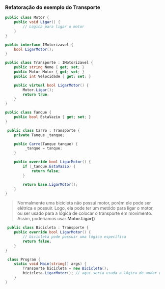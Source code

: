 ### Refatoração do exemplo do Transporte

```cs
public class Motor {
    public void Ligar() {
        // Lógica para ligar o motor
    }
}
```

```cs
public interface IMotorizavel {
    bool LigarMotor();
}
```

```cs
public class Transporte : IMotorizavel {
    public string Nome { get; set; }
    public Motor Motor { get; set; }
    public int Velocidade { get; set; }

    public virtual bool LigarMotor() {
        Motor.Ligar();
        return true; 
    }
}
```

```cs
public class Tanque {
    public bool EstaVazio { get; set; }
}
```

```cs
 public class Carro : Transporte {
    private Tanque _tanque;

    public Carro(Tanque tanque) {
         _tanque = tanque;
    }

    public override bool LigarMotor() {
        if (_tanque.EstaVazio) {
            return false;
        }

        return base.LigarMotor();
    }
}
```

> Normalmente uma bicicleta não possui motor, porém ele pode ser elétrica e possuir. Logo, ela pode ter um metódo para ligar o motor, ou ser usado para a lógica de colocar o transporte em movimento. Assim, poderíamos usar **Motor.Ligar()**

```cs
 public class Bicicleta : Transporte {
    public override bool LigarMotor() {
        // bicicleta pode possuir uma lógica específica
        return false;
    }
}
```

```cs
 class Program {
    static void Main(string[] args) {
        Transporte bicicleta = new Bicicleta();
        bicicleta.LigarMotor(); // aqui seria usada a lógica de andar na bicicleta.
    }
}
```
